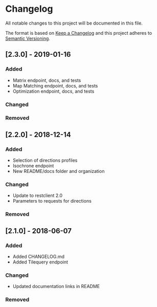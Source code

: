 # Changelog
All notable changes to this project will be documented in this file.

The format is based on [Keep a Changelog](http://keepachangelog.com/en/1.0.0/)
and this project adheres to [Semantic Versioning](http://semver.org/spec/v2.0.0.html).

## [2.3.0] - 2019-01-16
### Added
- Matrix endpoint, docs, and tests
- Map Matching endpoint, docs, and tests
- Optimization endpoint, docs, and tests

### Changed

### Removed

## [2.2.0] - 2018-12-14
### Added
- Selection of directions profiles
- Isochrone endpoint
- New README/docs folder and organization

### Changed
- Update to restclient 2.0
- Parameters to requests for directions

### Removed

## [2.1.0] - 2018-06-07
### Added
- Added CHANGELOG.md
- Added Tilequery endpoint

### Changed
- Updated documentation links in README

### Removed
